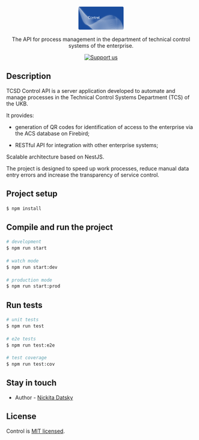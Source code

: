 <p align="center">
  <img src="https://raw.githubusercontent.com/Nickitas/TCSD-Control-API/refs/heads/main/assets/preview.webp" width="120" alt="Control Logo" />
</p>

<p align="center">The API for process management in the department of technical control systems of the enterprise.
</p>

<p align="center">
<a href="#sponsor"  target="_blank"><img src="https://img.shields.io/badge/Support%20us-Open%20Collective-41B883.svg" alt="Support us"></a>
</p>

## Description

TCSD Control API is a server application developed to automate and manage processes in the Technical Control Systems Department (TCS) of the UKB.

It provides:

- generation of QR codes for identification of access to the enterprise via the ACS database on Firebird;

- RESTful API for integration with other enterprise systems;

Scalable architecture based on NestJS.

The project is designed to speed up work processes, reduce manual data entry errors and increase the transparency of service control.

## Project setup

```bash
$ npm install
```

## Compile and run the project

```bash
# development
$ npm run start

# watch mode
$ npm run start:dev

# production mode
$ npm run start:prod
```

## Run tests

```bash
# unit tests
$ npm run test

# e2e tests
$ npm run test:e2e

# test coverage
$ npm run test:cov
```

## Stay in touch

- Author - [Nickita Datsky](https://t.me/Nidatsky)

## License

Control is [MIT licensed](https://github.com/Nickitas/TCSD-Control-API?tab=License-1-ov-file).
